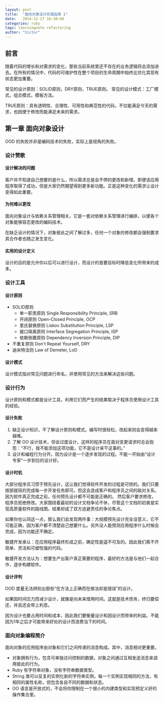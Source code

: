```yaml
---
layout: post
title:  "面向对象设计实践指南 1"
date:   2014-12-27 16:30:00
categories: ruby
tags: learningnote refactoring
author: "Victor"
---
```


## 前言

随着代码的增长和对需求的变化，那些当前系统里还不存在的业务逻辑将会添加进去。在所有的情况中，代码的可维护性在整个项目的生命周期中始终比优化其现有状态更加重要。

常见的设计原则：SOLID原则，DRY原则，TRUE原则。
常见的设计模式：工厂模式，组合模式，模板方法。

TRUE原则：具有透明性、合理性、可用性和典范性的代码，不仅能满足今天的需求，也因便于修改而能满足未来的需求。

## 第一章 面向对象设计

OOD 的失败并非是编码技术的失败，实际上是视角的失败。

### 设计赞歌

#### 设计解决的问题

客户并不知道自己想要的是什么，所以需求总是会不停的更改和新增。即便该应用程序取得了成功，但是大家仍然期望得到更多新功能。正是这种变化的需求让设计变得如此重要。

#### 为何难以更改

面向对象设计与依赖关系管理相关。它是一套对依赖关系管理进行编排，以便各个对象能够容忍更改的编码技术。

在缺乏设计的情况下，对象彼此之间了解过多，任何一个对象的修改都会强制要求其合作者也随之发生变化。

#### 实用的设计定义

设计的目的是允许你以后可以进行设计，而设计的首要目标时降低变化所带来的成本。

### 设计工具

#### 设计原则

* SOLID原则
  * 单一职责原则 Single Responsibility Principle, SRB
  * 开闭原则 Open-Closed Principle, OCP
  * 里氏替换原则 Liskov Substitution Principle, LSP
  * 接口隔离原则 Interface Segregation Principle, ISP
  * 依赖倒置原则 Dependency Inversion Principle, DIP
* 不重复原则 Don't Repeat Yourself, DRY
* 迪米特法则 Law of Demeter, LoD

#### 设计模式

设计模式指对常见问题进行命名，并使用常见的方法来解决这些问题。

### 设计行为

设计原则和模式都是设计工具，利用它们而产生的结果取决于程序员使用设计工具的经验。

#### 设计失败

1. 缺乏设计知识，不了解设计原则和模式。编写时很轻松，改起来则会变得越来越难。
2. 了解 OO 设计技术，但会过度设计。这样的程序员在面对变更请求时总会抱怨：“不行，我不能添加这项功能，它不是设计来干这事的。”
3. 设计和编程行为分开。因为设计是一个逐步发现的过程。不能一开始由“设计专家”一步到位的设计好。

#### 设计时机

大部分程序员习惯于预先设计，这让我们觉得软件开发的过程是可控的。我们只要按部就班的完成每一步开发任务即可。但这会造成客户和程序员之间的敌对关系。因为软件真正完成之前，任何预先设计都不可能是正确的。 然后客户要求修改，程序员拒绝修改。大家围绕着最初的设计文档争论不休，尽管这个文档的初衷是实现高质量软件的路线图，结果却成了双方逃避责任的争论焦点。

如果你也认同这一点，那么我们会发现两件事：大规模预先设计完全没意义，它不可能正确，因为客户都不清楚自己想要什么。另外没人能预测应用程序什么时候会完成，因为功能还不确定。

敏捷开发承认：在应用程序最终形成之前，确定性是遥不可及的。因此我们离不开简单、灵活和可塑性强的代码。

敏捷开发方法认为：想要生产出客户真正需要的程序，最好的方法是与他们一起合作，逐步构建软件。

#### 设计评判

OOD 度量无法辨别出那些“在方法上正确而在做法却是错误”的设计。

如果因时间压力而减少设计，就像是向未来借用时间。这就是技术债务，终归要偿还，并且还会带上利息。

因为设计也要占用时间和成本，因此我们要衡量设计和因设计而带来的利益。不能因为1年之后才可能带来好处的设计而浪费当下的时间。

### 面向对象编程简介

面向对象的应用程序由对象和它们之间传递的消息构成。其中，消息相对更重要。

* 对象拥有行为，包含可单独访问控制的数据，对象之间通过互相发送消息来调用彼此的行为。
* Ruby 有字符串对象，没有字符串数据类型。
* String 类可以反复的实例化新的字符串实例。每一个实例实现相同的方法，有相同的属性名称，但包含各自不同的数据和状态。
* OO 语言是开放式的，不会将你限制在一个很小的内建类型和实现预定义好的操作集合里。
